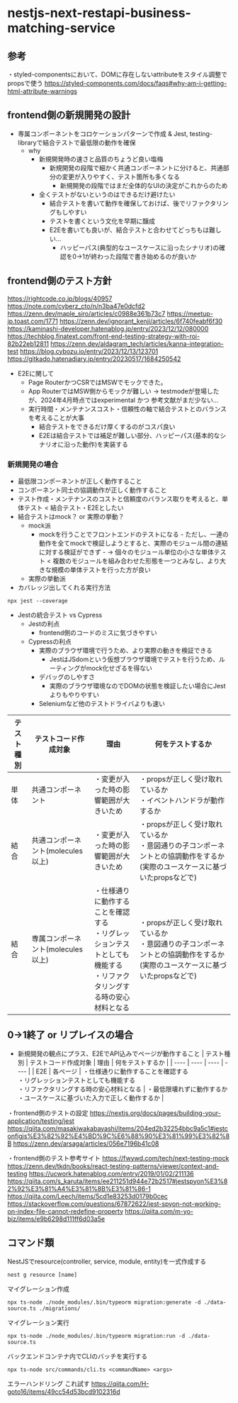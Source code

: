 # nestjs-next-restapi-business-matching-service

## 参考
・styled-componentsにおいて、DOMに存在しないattributeをスタイル調整でpropsで使う
https://styled-components.com/docs/faqs#why-am-i-getting-html-attribute-warnings

## frontend側の新規開発の設計
- 専属コンポーネントをコロケーションパターンで作成 & Jest, testing-libraryで結合テストで最低限の動作を確保
	- why
		- 新規開発時の速さと品質のちょうど良い塩梅
			- 新規開発の段階で細かく共通コンポーネントに分けると、共通部分の変更が入りやすく、テスト箇所も多くなる
				- 新規開発の段階ではまだ全体的なUIの決定がこれからのため
		- 全くテストがないというのはできるだけ避けたい
			- 結合テストを書いて動作を確保しておけば、後でリファクタリングもしやすい
			- テストを書くという文化を早期に醸成
			- E2Eを書いても良いが、結合テストと合わせてどっちもは難しい...
				- ハッピーパス(典型的なユースケースに沿ったシナリオ)の確認を0→1が終わった段階で書き始めるのが良いか

## frontend側のテスト方針
https://rightcode.co.jp/blogs/40957
https://note.com/cyberz_cto/n/n3ba47e0dcfd2
https://zenn.dev/maple_siro/articles/c0988e361b73c7
https://meetup-jp.toast.com/1771
https://zenn.dev/ignorant_kenji/articles/6f740feabf6f30
https://kaminashi-developer.hatenablog.jp/entry/2023/12/12/080000
https://techblog.finatext.com/front-end-testing-strategy-with-roi-82b22eb12811
https://zenn.dev/aldagram_tech/articles/kanna-integration-test
https://blog.cybozu.io/entry/2023/12/13/123701
https://gitkado.hatenadiary.jp/entry/20230517/1684250542

- E2Eに関して
	- Page RouterかつCSRではMSWでモックできた。
	- App RouterではMSW側からモックが難しい → testmodeが登場したが、2024年4月時点ではexperimental かつ 参考文献がまだ少ない...
	- 実行時間・メンテナンスコスト・信頼性の軸で結合テストとのバランスを考えることが大事
		- 結合テストをできるだけ厚くするのがコスパ良い
		- E2Eは結合テストでは補足が難しい部分、ハッピーパス(基本的なシナリオに沿った動作)を実装する

### 新規開発の場合
- 最低限コンポーネントが正しく動作すること
- コンポーネント同士の協調動作が正しく動作すること
- テスト作成・メンテナンスのコストと信頼度のバランス取りを考えると、単体テスト < 結合テスト・E2Eとしたい
- 結合テストはmock？ or 実際の挙動？
	- mock派
	  - mockを行うことでフロントエンドのテストになる
			- ただし、一連の動作を全てmockで検証しようとすると、実際のモジュール間の連結に対する検証ができず
			- → 個々のモジュール単位の小さな単体テスト < 複数のモジュールを組み合わせた形態を一つとみなし、より大きな規模の単体テストを行った方が良い
	- 実際の挙動派
- カバレッジ出してくれる実行方法
```
npx jest --coverage
```

- Jestの統合テスト vs Cypress
	- Jestの利点
		- frontend側のコードのミスに気づきやすい
	- Cypressの利点
		- 実際のブラウザ環境で行うため、より実際の動きを検証できる
			- JestはJSdomという仮想ブラウザ環境でテストを行うため、ルーティングがmock化せざるを得ない
		- デバッグのしやすさ
			- 実際のブラウザ環境なのでDOMの状態を検証したい場合にJestよりもやりやすい
		- Seleniumなど他のテストドライバよりも速い

| テスト種別 | テストコード作成対象 | 理由 | 何をテストするか |
| ---- | ---- | ---- | ---- |
| 単体 | 共通コンポーネント | ・変更が入った時の影響範囲が大きいため | ・propsが正しく受け取れているか<br>・イベントハンドラが動作するか |
| 結合 | 共通コンポーネント(molecules以上) | ・変更が入った時の影響範囲が大きいため | ・propsが正しく受け取れているか<br>・意図通りの子コンポーネントとの協調動作をするか(実際のユースケースに基づいたpropsなどで) |
| 結合 | 専属コンポーネント(molecules以上) | ・仕様通りに動作することを確認する<br>・リグレッションテストとしても機能する<br>・リファクタリングする時の安心材料となる | ・propsが正しく受け取れているか<br>・意図通りの子コンポーネントとの協調動作をするか(実際のユースケースに基づいたpropsなどで) |


## 0→1終了 or リプレイスの場合
- 新規開発の観点にプラス、E2EでAPI込みでページが動作すること
| テスト種別 | テストコード作成対象 | 理由 | 何をテストするか |
| ---- | ---- | ---- | ---- |
| E2E | 各ページ | ・仕様通りに動作することを確認する<br>・リグレッションテストとしても機能する<br>・リファクタリングする時の安心材料となる | ・最低限壊れずに動作するか<br>・ユースケースに基づいた入力で正しく動作するか |

・frontend側のテストの設定
https://nextjs.org/docs/pages/building-your-application/testing/jest
https://qiita.com/masakiwakabayashi/items/204ed2b32254bbc9a5c1#jestconfigjs%E3%82%92%E4%BD%9C%E6%88%90%E3%81%99%E3%82%8B
https://zenn.dev/arsaga/articles/056e7196b41c08

・frontend側のテスト参考サイト
https://fwywd.com/tech/next-testing-mock
https://zenn.dev/tkdn/books/react-testing-patterns/viewer/context-and-testing
https://ucwork.hatenablog.com/entry/2019/01/02/211136
https://qiita.com/s_karuta/items/ee211251d944e72b2517#jestspyon%E3%82%92%E3%81%A4%E3%81%8B%E3%81%86-1
https://qiita.com/Leech/items/5cd1e83253d0179b0cec
https://stackoverflow.com/questions/67872622/jest-spyon-not-working-on-index-file-cannot-redefine-property
https://qiita.com/m-yo-biz/items/e9b6298d111ff6d03a5e

## コマンド類
NestJSでresource(controller, service, module, entity)を一式作成する
```
nest g resource [name]
```

マイグレーション作成
```
npx ts-node ./node_modules/.bin/typeorm migration:generate -d ./data-source.ts ./migrations/
```

マイグレーション実行
```
npx ts-node ./node_modules/.bin/typeorm migration:run -d ./data-source.ts
```

バックエンドコンテナ内でCLIのバッチを実行する
```
npx ts-node src/commands/cli.ts <commandName> <args>
```

エラーハンドリング
これ試す
https://qiita.com/H-goto16/items/49cc54d53bcd9102316d
